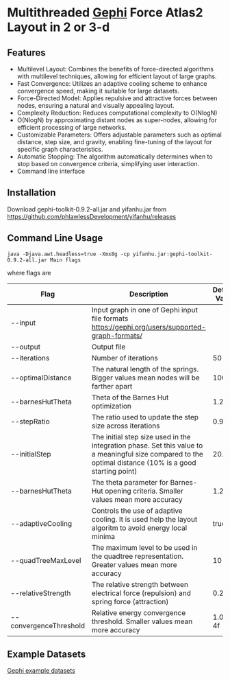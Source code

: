 # Multithreaded [Gephi](https://gephi.org/) Force Atlas2 Layout in 2 or 3-d

## Features

- Multilevel Layout: Combines the benefits of force-directed algorithms with multilevel techniques, allowing for efficient layout of large graphs.
- Fast Convergence: Utilizes an adaptive cooling scheme to enhance convergence speed, making it suitable for large datasets.
- Force-Directed Model: Applies repulsive and attractive forces between nodes, ensuring a natural and visually appealing layout.
- Complexity Reduction: Reduces computational complexity to O(NlogN)
- O(NlogN) by approximating distant nodes as super-nodes, allowing for efficient processing of large networks.
- Customizable Parameters: Offers adjustable parameters such as optimal distance, step size, and gravity, enabling fine-tuning of the layout for specific graph characteristics.
- Automatic Stopping: The algorithm automatically determines when to stop based on convergence criteria, simplifying user interaction.
- Command line interface 

## Installation
Download gephi-toolkit-0.9.2-all.jar and yifanhu.jar from https://github.com/phlawlessDevelopment/yifanhu/releases


## Command Line Usage

```
java -Djava.awt.headless=true -Xmx8g -cp yifanhu.jar:gephi-toolkit-0.9.2-all.jar Main flags 
```

where flags are

Flag | Description | Default Value
--- | --- | ---
--input | Input graph in one of Gephi input file formats https://gephi.org/users/supported-graph-formats/ |
--output | Output file | 
--iterations | Number of iterations | 50
--optimalDistance | The natural length of the springs. Bigger values mean nodes will be farther apart | 100f
--barnesHutTheta | Theta of the Barnes Hut optimization | 1.2f
--stepRatio | The ratio used to update the step size across iterations | 0.95f 
--initialStep | The initial step size used in the integration phase. Set this value to a meaningful size compared to the optimal distance (10% is a good starting point) | 20.0f
--barnesHutTheta | The theta parameter for Barnes-Hut opening criteria. Smaller values mean more accuracy | 1.2f
--adaptiveCooling | Controls the use of adaptive cooling. It is used help the layout algoritm to avoid energy local minima | true 
--quadTreeMaxLevel | The maximum level to be used in the quadtree representation. Greater values mean more accuracy | 10
--relativeStrength | The relative strength between electrical force (repulsion) and spring force (attraction) | 0.2f
--convergenceThreshold | Relative energy convergence threshold. Smaller values mean more accuracy | 1.0E-4f


## Example Datasets
[Gephi example datasets](https://github.com/gephi/gephi/wiki/Datasets)

